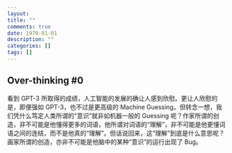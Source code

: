 ```yaml
---
layout: 
title: ""
comments: true
date: 1970-01-01
description: ""
categories: []
tags: []
---
```



## Over-thinking #0


看到 GPT-3 所取得的成绩，人工智能的发展的确让人感到欣慰。更让人欣慰的是，即便强如 GPT-3，也不过是更高级的 Machine Guessing。但转念一想，我们凭什么笃定人类所谓的“意识”就非如机器一般的 Guessing 呢？作家所谓的创造，非不可能是他懂得更多的词语，他所谓对词语的“理解”，非不可能是他更懂词语之间的连结，而不是他真的“理解”。但话说回来，这“理解”到底是什么意思呢？画家所谓的创造，亦非不可能是他脑中的某种“意识”的运行出现了 Bug。